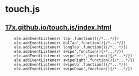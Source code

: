 # touch.js
## [17x.github.io/touch.js/index.html](17x.github.io/touch.js/index.html)
```
    ele.addEventListener('tap',function(){/*...*/})
    ele.addEventListener('dblTap',function(){/*...*/})
    ele.addEventListener('longTap',function(){/*...*/})
    ele.addEventListener('swipe',function(){/*...*/})
    ele.addEventListener('swipeLeft',function(){/*...*/})
    ele.addEventListener('swipeRight',function(){/*...*/})
    ele.addEventListener('swipeUp',function(){/*...*/})
    ele.addEventListener('swipeDown',function(){/*...*/})
```